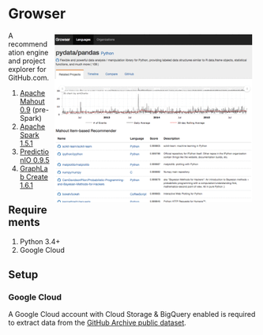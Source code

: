 # Growser

<img src="static/screenshot.gif" align="right" hspace="10" vspace="6" />

A recommendation engine and project explorer for GitHub.com.

1. [Apache Mahout 0.9](http://mahout.apache.org/) (pre-Spark)
1. [Apache Spark 1.5.1](http://spark.apache.org/)
1. [PredictionIO 0.9.5](https://prediction.io/)
1. [GraphLab Create 1.6.1](https://dato.com/products/create/)

## Requirements

1. Python 3.4+
1. Google Cloud

## Setup

### Google Cloud

A Google Cloud account with Cloud Storage & BigQuery enabled is required to extract data from the [GitHub Archive public dataset](https://www.githubarchive.org/).
